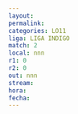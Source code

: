 ```yaml
---
layout: 
permalink: 
categories: LO11
liga: LIGA INDIGO
match: 2
local: nnn
r1: 0
r2: 0
out: nnn
stream: 
hora: 
fecha:
---
```

